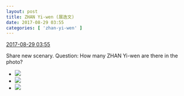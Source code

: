 ```yaml
---
layout: post
title: ZHAN Yi-wen (展逸文)
date: 2017-08-29 03:55
categories: [ 'zhan-yi-wen' ]
---
```


<div class="weibo-info">
  <a href="http://weibo.com/6108090526/FjgQjvFy3">2017-08-29 03:55</a>
</div>

Share new scenary. Question: How many ZHAN Yi-wen are there in the photo?

<!-- more -->

<ul class="weibo-pic-list-1">
  <li class="weibo-pic">
    <a href="http://wx1.sinaimg.cn/mw690/006FmVn8gy1fj02jofm3lj30qo0zkn8b.jpg"><img src="//wx1.sinaimg.cn/thumb150/006FmVn8gy1fj02jofm3lj30qo0zkn8b.jpg" /></a>
  </li>
  <li class="weibo-pic">
    <a href="http://wx4.sinaimg.cn/mw690/006FmVn8gy1fj02jknxmuj30zk0qogu3.jpg"><img src="//wx4.sinaimg.cn/thumb150/006FmVn8gy1fj02jknxmuj30zk0qogu3.jpg" /></a>
  </li>
  <li class="weibo-pic">
    <a href="http://wx2.sinaimg.cn/mw690/006FmVn8gy1fj02jtq4vgj30k00zk4de.jpg"><img src="//wx2.sinaimg.cn/thumb150/006FmVn8gy1fj02jtq4vgj30k00zk4de.jpg" /></a>
  </li>
</ul>
